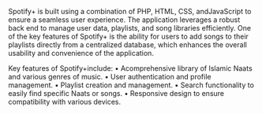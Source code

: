  Spotify+ is built using a combination of PHP, HTML, CSS, andJavaScript
 to ensure a seamless user experience. The application leverages a robust back
end to manage user data, playlists, and song libraries efficiently. One of the
 key features of Spotify+ is the ability for users to add songs to their playlists
 directly from a centralized database, which enhances the overall usability and
 convenience of the application.
 
  Key features of Spotify+include:
 • Acomprehensive library of Islamic Naats and various genres of music.
 • User authentication and profile management.
 • Playlist creation and management.
 • Search functionality to easily find specific Naats or songs.
 • Responsive design to ensure compatibility with various devices.
